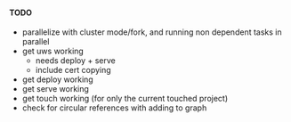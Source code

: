 #### TODO

- parallelize with cluster mode/fork, and running non dependent tasks in parallel
- get uws working
  - needs deploy + serve
  - include cert copying
- get deploy working
- get serve working
- get touch working (for only the current touched project)
- check for circular references with adding to graph
